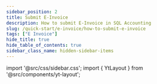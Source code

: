 ```yaml
---
sidebar_position: 2
title: Submit E-Invoice 
description: How to submit E-Invoice in SQL Accounting
slug: /quick-start/e-invoice/how-to-submit-e-invoice
tags: ["E Invoice"]
hide_title: true 
hide_table_of_contents: true
sidebar_class_name: hidden-sidebar-items
---
```


import '@src/css/sidebar.css';
import { YtLayout } from '@src/components/yt-layout';

<YtLayout 
    url="https://www.youtube.com/embed/z4QQeFo6QiA?autoplay=1"
    videoId="z4QQeFo6QiA"
    title="Submit E-Invoice"
/>
